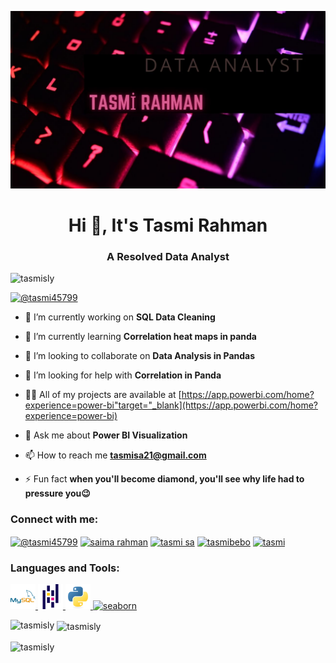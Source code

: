![logo](https://github.com/tasmisly/t-a-s-mi/blob/main/1.jpg)
<h1 align="center">Hi 👋, It's Tasmi Rahman</h1>
<h3 align="center">A Resolved Data Analyst</h3>

<p align="left"> <img src="https://komarev.com/ghpvc/?username=tasmisly&label=Profile%20views&color=0e75b6&style=flat" alt="tasmisly" /> </p>

<p align="left"> <a href="https://twitter.com/@tasmi45799" target="blank"><img src="https://img.shields.io/twitter/follow/@tasmi45799?logo=twitter&style=for-the-badge" alt="@tasmi45799" /></a> </p>

- 🔭 I’m currently working on **SQL Data Cleaning**

- 🌱 I’m currently learning **Correlation heat maps in panda**

- 👯 I’m looking to collaborate on **Data Analysis in Pandas**

- 🤝 I’m looking for help with **Correlation in Panda**

- 👨‍💻 All of my projects are available at [https://app.powerbi.com/home?experience=power-bi"target="_blank](https://app.powerbi.com/home?experience=power-bi)

- 💬 Ask me about **Power BI Visualization**

- 📫 How to reach me **tasmisa21@gmail.com**

- ⚡ Fun fact **when you'll become diamond, you'll see why life had to pressure you😉**

<h3 align="left">Connect with me:</h3>
<p align="left">
<a href="https://twitter.com/@tasmi45799" target="blank"><img align="center" src="https://raw.githubusercontent.com/rahuldkjain/github-profile-readme-generator/master/src/images/icons/Social/twitter.svg" alt="@tasmi45799" height="30" width="40" /></a>
<a href="https://linkedin.com/in/saima-rahman-47885a167" target="blank"><img align="center" src="https://raw.githubusercontent.com/rahuldkjain/github-profile-readme-generator/master/src/images/icons/Social/linked-in-alt.svg" alt="saima rahman" height="30" width="40" /></a>
<a href="https://kaggle.com/tasmi sa" target="blank"><img align="center" src="https://raw.githubusercontent.com/rahuldkjain/github-profile-readme-generator/master/src/images/icons/Social/kaggle.svg" alt="tasmi sa" height="30" width="40" /></a>
<a href="https://instagram.com/tasmibebo" target="blank"><img align="center" src="https://raw.githubusercontent.com/rahuldkjain/github-profile-readme-generator/master/src/images/icons/Social/instagram.svg" alt="tasmibebo" height="30" width="40" /></a>
<a href="https://dribbble.com/tasmi" target="blank"><img align="center" src="https://raw.githubusercontent.com/rahuldkjain/github-profile-readme-generator/master/src/images/icons/Social/dribbble.svg" alt="tasmi" height="30" width="40" /></a>
</p>

<h3 align="left">Languages and Tools:</h3>
<p align="left"> <a href="https://www.mysql.com/" target="_blank" rel="noreferrer"> <img src="https://raw.githubusercontent.com/devicons/devicon/master/icons/mysql/mysql-original-wordmark.svg" alt="mysql" width="40" height="40"/> </a> <a href="https://pandas.pydata.org/" target="_blank" rel="noreferrer"> <img src="https://raw.githubusercontent.com/devicons/devicon/2ae2a900d2f041da66e950e4d48052658d850630/icons/pandas/pandas-original.svg" alt="pandas" width="40" height="40"/> </a> <a href="https://www.python.org" target="_blank" rel="noreferrer"> <img src="https://raw.githubusercontent.com/devicons/devicon/master/icons/python/python-original.svg" alt="python" width="40" height="40"/> </a> <a href="https://seaborn.pydata.org/" target="_blank" rel="noreferrer"> <img src="https://seaborn.pydata.org/_images/logo-mark-lightbg.svg" alt="seaborn" width="40" height="40"/> </a> </p>

<p><img align="left" src="https://github-readme-stats.vercel.app/api/top-langs?username=tasmisly&show_icons=true&locale=en&layout=compact" alt="tasmisly" /></p>

<p>&nbsp;<img align="center" src="https://github-readme-stats.vercel.app/api?username=tasmisly&show_icons=true&locale=en" alt="tasmisly" /></p>

<p><img align="center" src="https://github-readme-streak-stats.herokuapp.com/?user=tasmisly&" alt="tasmisly" /></p>
